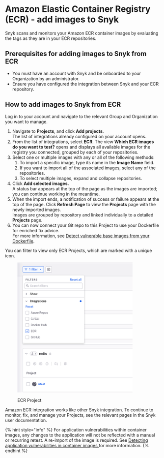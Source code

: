 # Amazon Elastic Container Registry (ECR) - add images to Snyk

Snyk scans and monitors your Amazon ECR container images by evaluating the tags as they are in your ECR repositories.

## **Prerequisites for adding images to Snyk from ECR**

* You must have an account with Snyk and be onboarded to your Organization by an administrator.
* Ensure you have configured the integration between Snyk and your ECR repository.

## **How to add images to Snyk from ECR**

Log in to your account and navigate to the relevant Group and Organization you want to manage.

1. Navigate to **Projects**, and click **Add projects**.\
   The list of integrations already configured on your account opens.
2. From the list of integrations, select **ECR**. The view **Which ECR images do you want to test?** opens and displays all available images for the registry you connected, grouped by each of your repositories.
3. Select one or multiple images with any or all of the following methods:
   1. To import a specific image, type its name in the **Image Name** field.
   2. If you want to import all of the associated images, select any of the repositories.
   3. To select multiple images, expand and collapse repositories.
4. Click **Add selected images.**\
   A status bar appears at the top of the page as the images are imported; you can continue working in the meantime.
5. When the import ends, a notification of success or failure appears at the top of the page. Click **Refresh Page** to view the **Projects** page with the newly imported images.\
   Images are grouped by repository and linked individually to a detailed **Projects** page.
6. You can now connect your Git repo to this Project to use your Dockerfile for enriched fix advice.\
   For more information, see [Detect vulnerable base images from your Dockerfile](../../../../scan-with-snyk/snyk-container/scan-your-dockerfile/detect-vulnerable-base-images-from-your-dockerfile.md).

You can filter to view only ECR Projects, which are marked with a unique icon.

<figure><img src="../../../../.gitbook/assets/List_of_ECR_Projects (4).png" alt="ECR Project" width="375"><figcaption><p>ECR Project</p></figcaption></figure>

Amazon ECR integration works like other Snyk integration. To continue to monitor, fix, and manage your Projects, see the relevant pages in the Snyk user documentation.

{% hint style="info" %}
For application vulnerabilities within container images, any changes to the application will not be reflected with a manual or recurring retest. A re-import of the image is required. See [Detecting application vulnerabilities in container images ](../../use-snyk-container/detect-application-vulnerabilities-in-container-images.md)for more information.
{% endhint %}
